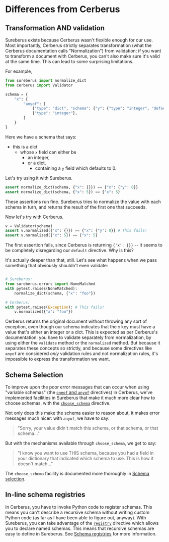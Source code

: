 # Differences from Cerberus

## Transformation AND validation

Sureberus exists because Cerberus wasn't flexible enough for our use.
Most importantly, Cerberus strictly separates transformation (what the Cerberus documentation calls "Normalization") from validation;
if you want to transform a document with Cerberus, you can't also make sure it's valid at the same time.
This can lead to some surprising limitations.

For example,

```python
from sureberus import normalize_dict
from cerberus import Validator

schema = {
    "x": {
        "anyof": [
            {"type": "dict", "schema": {"y": {"type": "integer", "default": 0}}},
            {"type": "integer"},
        ]
    }
}
```

Here we have a schema that says:

* this is a dict
  * whose `x` field can either be
    * an integer,
    * or a dict,
      * containing a `y` field which defaults to 0.


Let's try using it with Sureberus.


```python
assert normalize_dict(schema, {"x": {}}) == {"x": {"y": 0}}
assert normalize_dict(schema, {"x": 5}) == {"x": 5}
```

These assertions run fine. Sureberus tries to normalize the value with each schema in turn, and returns the result of the first one that succeeds.

Now let's try with Cerberus.

```python
v = Validator(schema)
assert v.normalized({"x": {}}) == {"x": {"y": 0}} # This fails!
assert v.normalized({"x": 5}) == {"x": 5}
```

The first assertion fails, since Cerberus is returning `{'x': {}}` -- it seems to be completely disregarding our `default` directive. Why is this?

It's actually deeper than that, still.
Let's see what happens when we pass something that obviously shouldn't even validate:

```python

# Sureberus:
from sureberus.errors import NoneMatched
with pytest.raises(NoneMatched):
    normalize_dict(schema, {"x": "foo"})

# Cerberus:
with pytest.raises(Exception): # This fails!
    v.normalized({"x": "foo"})
```

Cerberus returns the original document without throwing any sort of exception, even though our schema indicates that the `x` key must have a value that's either an integer or a dict.
This is expected as per Cerberus's documentation: you have to validate separately from normalization, by using either the `validate` method or the `normalized` method.
But because it separates these concepts so strictly, and because some directives like `anyof` are considered *only* validation rules and not normalization rules,
it's impossible to express the transformation we want.

## Schema Selection

To improve upon the poor error messages that can occur when using "variable schemas" (the [`oneof` and `anyof`](./directives.md#of-anyof-oneof) directives) in Cerberus,
we've implemented facilities in Sureberus that make it much more clear how to choose schemas, with the [`choose_schema`](./directives.md#choose_schema) directive.

Not only does this make the schema easier to reason about, it makes error messages much nicer: with `anyof`, we have to say:

> "Sorry, your value didn't match this schema, or that schema, or that schema..."

But with the mechanisms available through `choose_schema`, we get to say:

> "I know you want to use THIS schema, because you had a field in your dictionary that indicated which schema to use. This is how it doesn't match..."

The `choose_schema` facility is documented more thoroughly in [Schema selection](./schema-selection.md).

## In-line schema registries

In Cerberus, you have to invoke Python code to register schemas.
This means you can't describe a recursive schema without writing custom Python code (as far as I have been able to figure out, anyway).
With Sureberus, you can take advantage of the [`registry`](./directives.md#registry) directive which allows you to declare named schemas.
This means that recursive schemas are easy to define in Sureberus.
See [Schema registries](./schema-registries.md) for more information.
